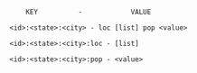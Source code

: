         KEY          -            VALUE

`<id>:<state>:<city> - loc [list] pop <value>`

`<id>:<state>:<city>:loc - [list]`

`<id>:<state>:<city>:pop - <value>`
